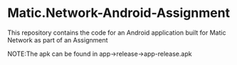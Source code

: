 # Matic.Network-Android-Assignment

This repository contains the code for an Android application built for Matic Network as part of an Assignment

NOTE:The apk can be found in app->release->app-release.apk
